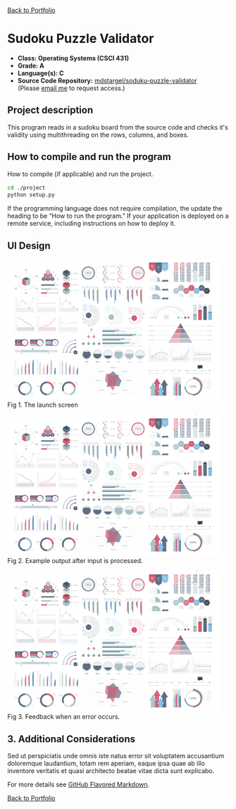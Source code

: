 [Back to Portfolio](./)

Sudoku Puzzle Validator
=======================

-   **Class: Operating Systems (CSCI 431)** 
-   **Grade: A** 
-   **Language(s): C** 
-   **Source Code Repository:** [mdstargel/soduku-puzzle-validator](https://github.com/mdstargel/soduku-puzzle-validator)  
    (Please [email me](mailto:mdstargel@csustudent.net?subject=GitHub%20Access%20-%20Sudoku%20Project) to request access.)
    
## Project description

This program reads in a sudoku board from the source code and checks it's validity using multithreading on the rows, columns, and boxes. 

## How to compile and run the program

How to compile (if applicable) and run the project.

```bash
cd ./project
python setup.py
```

If the programming language does not require compilation, the update the heading to be “How to run the program.” If your application is deployed on a remote service, including instructions on how to deploy it.

## UI Design


![screenshot](images/dummy_thumbnail.jpg)  
Fig 1. The launch screen

![screenshot](images/dummy_thumbnail.jpg)  
Fig 2. Example output after input is processed.

![screenshot](images/dummy_thumbnail.jpg)  
Fig 3. Feedback when an error occurs.

## 3. Additional Considerations

Sed ut perspiciatis unde omnis iste natus error sit voluptatem accusantium doloremque laudantium, totam rem aperiam, eaque ipsa quae ab illo inventore veritatis et quasi architecto beatae vitae dicta sunt explicabo. 

For more details see [GitHub Flavored Markdown](https://guides.github.com/features/mastering-markdown/).

[Back to Portfolio](./)
